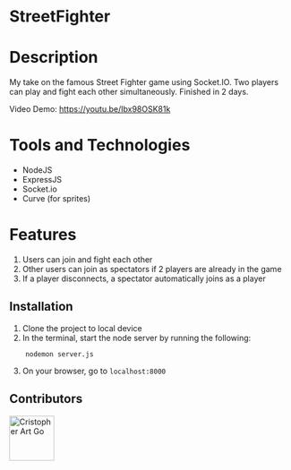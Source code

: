 # StreetFighter

# Description

My take on the famous Street Fighter game using Socket.IO.
Two players can play and fight each other simultaneously.
Finished in 2 days.

Video Demo: https://youtu.be/Ibx98OSK81k

# Tools and Technologies
* NodeJS
* ExpressJS
* Socket.io
* Curve (for sprites)

# Features
1. Users can join and fight each other
2. Other users can join as spectators if 2 players are already in the game
3. If a player disconnects, a spectator automatically joins as a player

## Installation

1. Clone the project to local device
2. In the terminal, start the node server by running the following:
```
    nodemon server.js
```
3. On your browser, go to `localhost:8000`

## Contributors

[//]: contributor-faces

<a href="https://github.com/CristopherArtGo"><img src="https://avatars.githubusercontent.com/u/83489224?v=4" title="Cristopher Art Go" width="80" height="80"></a>

[//]: contributor-faces